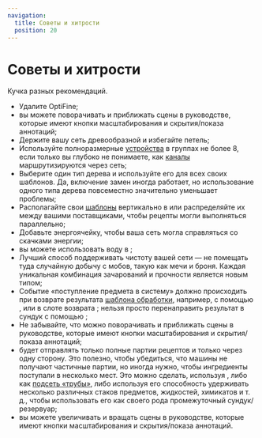 ```yaml
---
navigation:
  title: Советы и хитрости
  position: 20
---
```


# Советы и хитрости

Кучка разных рекомендаций.

* Удалите OptiFine;
* вы можете поворачивать и приближать сцены в руководстве, которые имеют кнопки масштабирования и скрытия/показа аннотаций;
* Держите вашу сеть древообразной и избегайте петель;
* Используйте полноразмерные [устройства](ae2-mechanics/devices.md) в группах не более 8, если только вы глубоко не понимаете, как [каналы](ae2-mechanics/channels.md) маршрутизируются через сеть;
* Выберите один тип дерева и используйте его для всех своих шаблонов. Да, включение замен иногда работает, но использование одного типа дерева повсеместно значительно уменьшает проблемы;
* Располагайте свои [шаблоны](items-blocks-machines/patterns.md) вертикально в <ItemLink id="pattern_access_terminal" /> или распределяйте их между вашими поставщиками, чтобы рецепты могли выполняться параллельно;
* Добавьте энергоячейку, чтобы ваша сеть могла справляться со скачками энергии;
* вы можете использовать воду в <ItemLink id="condenser" />;
* Лучший способ поддерживать чистоту вашей сети — не помещать туда случайную добычу с мобов, такую как мечи и броня. Каждая уникальная комбинация зачарований и прочности является новым типом;
* Событие «поступление предмета в систему» должно происходить при возврате результата [шаблона обработки](items-blocks-machines/patterns.md), например, с помощью <ItemLink id="import_bus" />, <ItemLink id="interface" /> или в слоте возврата <ItemLink id="pattern_provider" />; нельзя просто перенаправить результат в сундук с помощью <ItemLink id="storage_bus" />;
* Не забывайте, что можно поворачивать и приближать сцены в руководстве, которые имеют кнопки масштабирования и скрытия/показа аннотаций;
* <ItemLink id="pattern_provider" /> будет отправлять только полные партии рецептов и только через одну сторону. Это полезно, чтобы убедиться, что машины не получают частичные партии, но иногда нужно, чтобы ингредиенты поступали в несколько мест. Это можно сделать, используя <ItemLink id="interface" />, либо как [подсеть «трубы»](example-setups/pipe-subnet.md), либо используя его способность удерживать несколько различных стаков предметов, жидкостей, химикатов и т. д., чтобы использовать его как своего рода промежуточный сундук/резервуар;
* вы можете увеличивать и вращать сцены в руководстве, которые имеют кнопки масштабирования и скрытия/показа аннотаций.